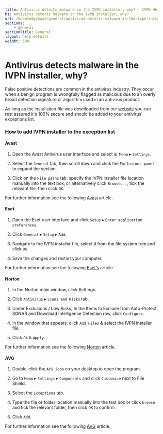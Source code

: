 ```yaml
---
title: Antivirus detects malware in the IVPN installer, why? - IVPN Help
h1: Antivirus detects malware in the IVPN installer, why?
url: /knowledgebase/general/antivirus-detects-malware-in-the-ivpn-installer-why/
sections:
    - general
sectionTitle: General
layout: help-details
weight: 600
---
```

# Antivirus detects malware in the IVPN installer, why?

False positive detections are common in the antivirus industry. They occur when a benign program is wrongfully flagged as malicious due to an overly broad detection signature or algorithm used in an antivirus product.

As long as the installation file was downloaded from our [website](/apps/) you can rest assured it's 100% secure and should be added to your antivirus' exceptions list.

### How to add IVPN installer to the exception list

#### Avast

1. Open the Avast Antivirus user interface and select `☰ Menu` ▸ `Settings`.

2. Select the `General` tab, then scroll down and click the `Exclusions panel` to expand the section.

3. Click on the `File paths` tab: specify the IVPN installer file location manually into the text box, or alternatively click `Browse...`, tick the relevant file, then click `OK`.

For further information see the following [Avast](https://support.avast.com/en-us/article/Antivirus-scan-exclusions) article.

#### Eset

1. Open the Eset user interface and click `Setup` ▸ `Enter application preferences`.

2. Click `General` ▸ `Setup` ▸ `Add`.

3. Navigate to the IVPN installer file, select it from the file system tree and click `OK`.

4. Save the changes and restart your computer.

For further information see the following [Eset's](https://support.eset.com/kb3258/) article.

#### Norton

1. In the Norton main window, click Settings.

2. Click `Antivirus` ▸ `Scans and Risks` tab.

3. Under Exclusions / Low Risks, In the Items to Exclude from Auto-Protect, SONAR and Download Intelligence Detection row, click `Configure`.

4. In the window that appears, click `Add Files` & select the IVPN installer file.

5. Click `Ok` & `Apply`.

For further information see the following [Norton](https://support.norton.com/sp/en/us/home/current/solutions/v3672136_ns_retail_en_us) article.

#### AVG

1. Double-click the `AVG icon` on your desktop to open the program.

2. Go to `Menu` ▸ `Settings` ▸ `Components` and click `Customize` next to File Shield.

3. Select the `Exceptions` tab.

4. Type the file or folder location manually into the text box or click `browse` and tick the relevant folder, then click `OK` to confirm.

5. Click `Add`.

For further information see the following [AVG](https://support.avg.com/SupportArticleView?l=en&urlName=How-to-exclude-file-folder-or-website-from-AVG-scanning&supportType=home) article.
